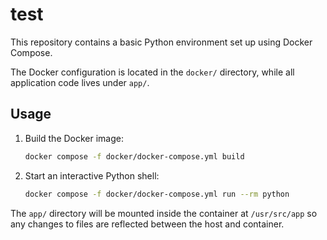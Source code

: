 # test

This repository contains a basic Python environment set up using Docker Compose.

The Docker configuration is located in the `docker/` directory, while all
application code lives under `app/`.

## Usage

1. Build the Docker image:
   ```bash
   docker compose -f docker/docker-compose.yml build
   ```
2. Start an interactive Python shell:
   ```bash
   docker compose -f docker/docker-compose.yml run --rm python
   ```

The `app/` directory will be mounted inside the container at `/usr/src/app` so
any changes to files are reflected between the host and container.
